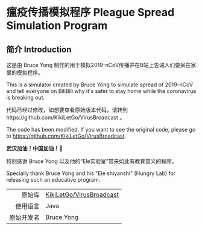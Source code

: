 # 瘟疫传播模拟程序 Pleague Spread Simulation Program

## 简介 Introduction

这是由 Bruce Yong 制作的用于模拟2019-nCoV传播并在B站上告诫人们要呆在家里的模拟程序。

This is a simulator created by Bruce Yong to simulate spread of 2019-nCoV 
and tell everyone on BiliBili why it's safer to stay home while the coronavirus is breaking out.  


代码已经过修改，如想要查看原始版本代码，请转到https://github.com/KikiLetGo/VirusBroadcast 。

The code has been modified. If you want to see the original code, please go to https://github.com/KikiLetGo/VirusBroadcast.


**武汉加油！中国加油！💪**


特别感谢 Bruce Yong 以及他的“Ele实验室”带来如此有教育意义的程序。

Specially thank Bruce Yong and his "Ele shiyanshi" (Hungry Lab) for releasing such an educative program.

|||
| --: | :-- |
| 原始库 | [KikiLetGo/VirusBroadcast](https://github.com/KikiLetGo/VirusBroadcast) |
| 使用语言 | Java |
| 原始开发者 | Bruce Yong |
